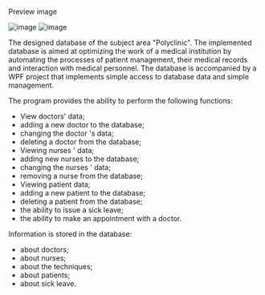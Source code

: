 Preview image

![image](https://github.com/user-attachments/assets/5c74a1bc-3873-4487-bcbf-ab396197f67a)
![image](https://github.com/user-attachments/assets/3746b028-b70e-4eec-9219-e9661011eaf9)

The designed database of the subject area "Polyclinic". 
The implemented database is aimed at optimizing the work of a medical institution by automating the processes of patient management, their medical records and interaction with medical personnel.
The database is accompanied by a WPF project that implements simple access to database data and simple management.

The program provides the ability to perform the following functions:
- View doctors' data;
- adding a new doctor to the database;
- changing the doctor 's data;
- deleting a doctor from the database;
- Viewing nurses ' data; 
- adding new nurses to the database;
- changing the nurses ' data;
- removing a nurse from the database;
- Viewing patient data;
- adding a new patient to the database;
- deleting a patient from the database;
- the ability to issue a sick leave; 
- the ability to make an appointment with a doctor.


Information is stored in the database:
 - about doctors;
 - about nurses;
 - about the techniques;
 - about patients;
 - about sick leave.
